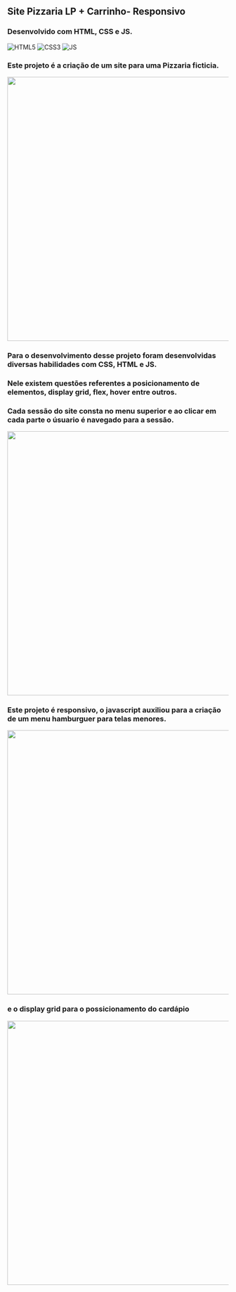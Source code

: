 ## Site Pizzaria LP + Carrinho- Responsivo
### Desenvolvido com HTML, CSS e JS.
<div style="display: inline_block" >
    <img aling="center" alt="HTML5" src="https://img.shields.io/badge/HTML5-E34F26?style=for-the-badge&logo=html5&logoColor=white" />
    <img aling="center" alt="CSS3" src="https://img.shields.io/badge/CSS3-1572B6?style=for-the-badge&logo=css3&logoColor=white" />
    <img aling="center" alt="JS" src="https://img.shields.io/badge/JavaScript-F7DF1E?style=for-the-badge&logo=javascript&logoColor=black" />

</div>


### Este projeto é a criação de um site para uma Pizzaria ficticia.

<p> 
    <img width="1000" height="600" src="src/gif7.gif" >
</p>


### Para o desenvolvimento desse projeto foram desenvolvidas diversas habilidades com CSS, HTML e JS.

### Nele existem questões referentes a posicionamento de elementos, display grid, flex, hover entre outros.

### Cada sessão do site consta no menu superior e ao clicar em cada parte o úsuario é navegado para a sessão.

<p> 
    <img width="1000" height="600" src="src/gif8.gif" >
</p>


### Este projeto é responsivo, o javascript auxiliou para a criação de um menu hamburguer para telas menores.

<p> 
    <img width="1000" height="600" src="src/gif9.gif" >
</p>


### e o display grid para o possicionamento do cardápio

<p> 
    <img width="1000" height="600" src="src/gif10.gif" >
</p>
